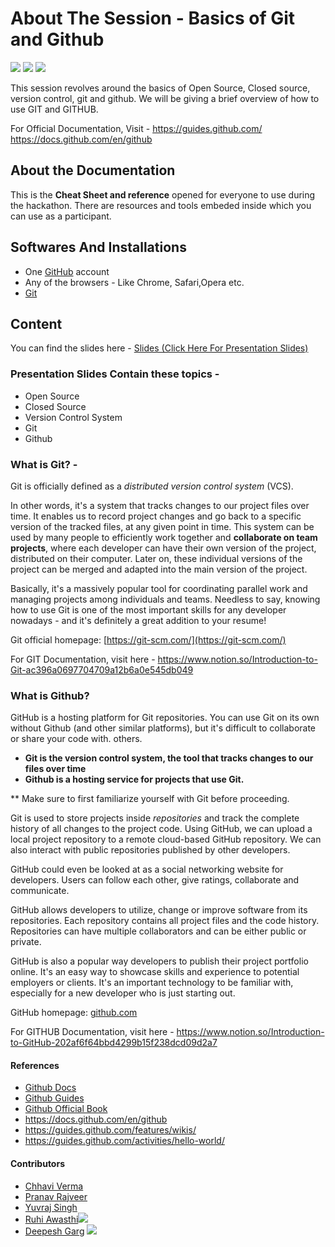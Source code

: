 # About The Session - Basics of Git and Github

<img src="https://img.shields.io/badge/Git and Github-Code-orange"> <img src="https://img.shields.io/badge/Git and Github-Documentation-brightgreen"> <img src="https://img.shields.io/badge/License-MIT-red">

This session revolves around the basics of Open Source, Closed source, version control, git and github.
We will be giving a brief overview of how to use GIT and GITHUB.

For Official Documentation, Visit - https://guides.github.com/
https://docs.github.com/en/github

## About the Documentation

This is the **Cheat Sheet and reference** opened for everyone to use during the hackathon. There are resources and tools embeded inside which you can use as a participant.

## Softwares And Installations

* One [GitHub](https://github.com/) account
* Any of the browsers - Like Chrome, Safari,Opera etc.
* [Git](https://git-scm.com/downloads) 


## Content

You can find the slides here - <a href = "https://www.canva.com/design/DAEBs5MWTKc/SUQiJelFrMfPSLCoi8WbMg/view?utm_content=DAEBs5MWTKc&utm_campaign=designshare&utm_medium=link&utm_source=sharebutton">Slides (Click Here For Presentation Slides)</a>

### Presentation Slides Contain these topics - 

* Open Source
* Closed Source
* Version Control System
* Git
* Github


### What is Git? - 

Git is officially defined as a *distributed version control system* (VCS).

In other words, it's a system that tracks changes to our project files over time. It enables us to record project changes and go back to a specific version of the tracked files, at any given point in time.  This system can be used by many people to efficiently work together and **collaborate on team projects**, where each developer can have their own version of the project, distributed on their computer. Later on, these individual versions of the project can be merged and adapted into the main version of the project.

Basically, it's a massively popular tool for coordinating parallel work and managing projects among individuals and teams. Needless to say, knowing how to use Git is one of the most important skills for any developer nowadays - and it's definitely a great addition to your resume!

Git official homepage: [https://git-scm.com/](https://git-scm.com/)


For GIT Documentation, visit here - https://www.notion.so/Introduction-to-Git-ac396a0697704709a12b6a0e545db049


### What is Github?

GitHub is a hosting platform for Git repositories.  You can use Git on its own without Github (and other similar platforms), but it's difficult to collaborate or share your code with. others.

- **Git is the version control system, the tool that tracks changes to our files over time**
- **Github is a hosting service for projects that use Git.**

** Make sure to first familiarize yourself with Git before proceeding.


Git is used to store projects inside *repositories* and track the complete history of all changes to the project code. Using GitHub, we can upload a local project repository to a remote cloud-based GitHub repository. We can also interact with public repositories published by other developers.

GitHub could even be looked at as a social networking website for developers. Users can follow each other, give ratings, collaborate and communicate.

GitHub allows developers to utilize, change or improve software from its repositories. Each repository contains all project files and the code history. Repositories can have multiple collaborators and can be either public or private.

GitHub is also a popular way developers to publish their project portfolio online. It's an easy way to showcase skills and experience to potential employers or clients.  It's an important technology to be familiar with, especially for a new developer who is just starting out.

GitHub homepage: [github.com](http://github.com)


For GITHUB Documentation, visit here - https://www.notion.so/Introduction-to-GitHub-202af6f64bbd4299b15f238dcd09d2a7



#### References

* [Github Docs](https://docs.github.com/en)
* [Github Guides](https://guides.github.com/)
* [Github Official Book](https://git-scm.com/book/en/v2)
* https://docs.github.com/en/github
* https://guides.github.com/features/wikis/
* https://guides.github.com/activities/hello-world/

#### Contributors 

* [Chhavi Verma](https://www.linkedin.com/in/chhavi-verma-605b37184/)
* [Pranav Rajveer](https://www.linkedin.com/in/pranav-rajveer/)
* [Yuvraj Singh](https://www.linkedin.com/in/yuvraj-singh-1889831a1/)
* [Ruhi Awasthi](https://www.linkedin.com/in/ruhi-awasthi-5101b81a5/)<a href="https://github.com/ruhiawasthi"><img src = "https://img.shields.io/badge/Follow-4183C4?logo=github&style=social"></a>
* [Deepesh Garg](https://www.linkedin.com/in/deepeshgarg09/) <a href="https://github.com/deepeshgarg09"><img src = "https://img.shields.io/badge/Follow-4183C4?logo=github&style=social"></a>

